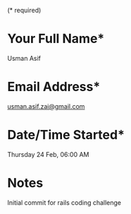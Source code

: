(* required)

# Your Full Name*
Usman Asif

# Email Address*
usman.asif.zai@gmail.com

# Date/Time Started*
Thursday 24 Feb, 06:00 AM

# Notes
Initial commit for rails coding challenge